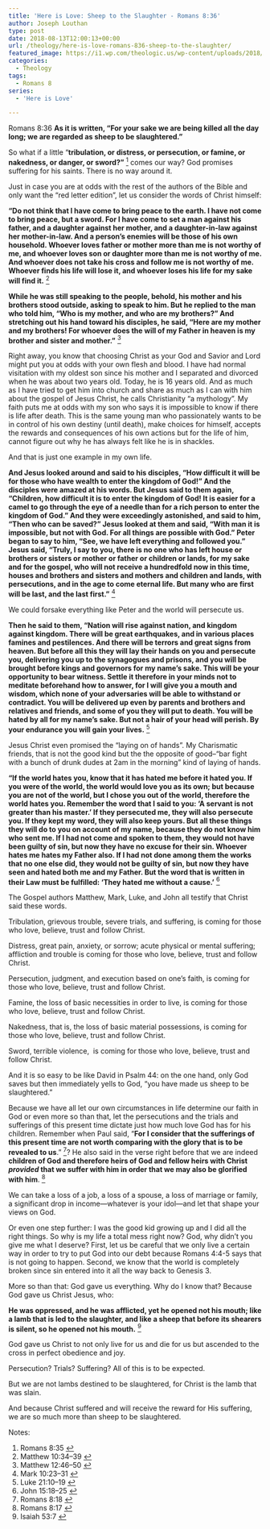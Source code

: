 ```yaml
---
title: 'Here is Love: Sheep to the Slaughter - Romans 8:36'
author: Joseph Louthan
type: post
date: 2018-08-13T12:00:13+00:00
url: /theology/here-is-love-romans-836-sheep-to-the-slaughter/
featured_image: https://i1.wp.com/theologic.us/wp-content/uploads/2018/08/sheep-herds-around-the-world-25.jpg?resize=825%2C510
categories:
  - Theology
tags:
  - Romans 8
series:
  - 'Here is Love'

---
```

<p class="p1">
  Romans 8:36<i> </i><b>As it is written, “For your sake we are being killed all the day long; we are regarded as sheep to be slaughtered.”</b>
</p>

<p class="p1">
  So what if a little “<b>tribulation, or distress, or persecution, or famine, or nakedness, or danger, or sword?”</b> <a class="simple-footnote" title="Romans 8:35" id="return-note-3820-1" href="#note-3820-1"><sup>1</sup></a> comes our way? God promises suffering for his saints. There is no way around it.
</p>

<p class="p1">
  Just in case you are at odds with the rest of the authors of the Bible and only want the “red letter edition”, let us consider the words of Christ himself:
</p>

<p class="p1">
  <b>“Do not think that I have come to bring peace to the earth. I have not come to bring peace, but a sword. </b><i> </i><b>For I have come to set a man against his father, and a daughter against her mother, and a daughter-in-law against her mother-in-law. </b><i> </i><b>And a person’s enemies will be those of his own household. </b><i> </i><b>Whoever loves father or mother more than me is not worthy of me, and whoever loves son or daughter more than me is not worthy of me. </b><i> </i><b>And whoever does not take his cross and follow me is not worthy of me. </b><i> </i><b>Whoever finds his life will lose it, and whoever loses his life for my sake will find it.</b> <a class="simple-footnote" title="Matthew 10:34–39" id="return-note-3820-2" href="#note-3820-2"><sup>2</sup></a>
</p>

<p class="p1">
  <b>While he was still speaking to the people, behold, his mother and his brothers stood outside, asking to speak to him. </b><i> </i><b>But he replied to the man who told him, “Who is my mother, and who are my brothers?” </b><i> </i><b>And stretching out his hand toward his disciples, he said, “Here are my mother and my brothers! </b><i> </i><b>For whoever does the will of my Father in heaven is my brother and sister and mother.”</b> <a class="simple-footnote" title="Matthew 12:46–50" id="return-note-3820-3" href="#note-3820-3"><sup>3</sup></a>
</p>

<p class="p1">
  Right away, you know that choosing Christ as your God and Savior and Lord might put you at odds with your own flesh and blood. I have had normal visitation with my oldest son since his mother and I separated and divorced when he was about two years old. Today, he is 16 years old. And as much as I have tried to get him into church and share as much as I can with him about the gospel of Jesus Christ, he calls Christianity “a mythology”. My faith puts me at odds with my son who says it is impossible to know if there is life after death. This is the same young man who passionately wants to be in control of his own destiny (until death), make choices for himself, accepts the rewards and consequences of his own actions but for the life of him, cannot figure out why he has always felt like he is in shackles.
</p>

<p class="p1">
  And that is just one example in my own life.
</p>

<p class="p1">
  <b>And Jesus looked around and said to his disciples, “How difficult it will be for those who have wealth to enter the kingdom of God!” </b><i> </i><b>And the disciples were amazed at his words. But Jesus said to them again, “Children, how difficult it is to enter the kingdom of God! </b><i> </i><b>It is easier for a camel to go through the eye of a needle than for a rich person to enter the kingdom of God.” </b><i> </i><b>And they were exceedingly astonished, and said to him, “Then who can be saved?” </b><i> </i><b>Jesus looked at them and said, “With man it is impossible, but not with God. For all things are possible with God.” </b><i> </i><b>Peter began to say to him, “See, we have left everything and followed you.” </b><i> </i><b>Jesus said, “Truly, I say to you, there is no one who has left house or brothers or sisters or mother or father or children or lands, for my sake and for the gospel, </b><i> </i><b>who will not receive a hundredfold now in this time, houses and brothers and sisters and mothers and children and lands, with persecutions, and in the age to come eternal life. </b><i> </i><b>But many who are first will be last, and the last first.”</b> <a class="simple-footnote" title="Mark 10:23–31" id="return-note-3820-4" href="#note-3820-4"><sup>4</sup></a>
</p>

<p class="p1">
  We could forsake everything like Peter and the world will persecute us.
</p>

<p class="p1">
  <b>Then he said to them, “Nation will rise against nation, and kingdom against kingdom. </b><i> </i><b>There will be great earthquakes, and in various places famines and pestilences. And there will be terrors and great signs from heaven. </b><i> </i><b>But before all this they will lay their hands on you and persecute you, delivering you up to the synagogues and prisons, and you will be brought before kings and governors for my name’s sake. </b><i> </i><b>This will be your opportunity to bear witness. </b><i> </i><b>Settle it therefore in your minds not to meditate beforehand how to answer, </b><i> </i><b>for I will give you a mouth and wisdom, which none of your adversaries will be able to withstand or contradict. </b><i> </i><b>You will be delivered up even by parents and brothers and relatives and friends, and some of you they will put to death. </b><i> </i><b>You will be hated by all for my name’s sake. </b><i> </i><b>But not a hair of your head will perish. </b><i> </i><b>By your endurance you will gain your lives.</b> <a class="simple-footnote" title="Luke 21:10–19" id="return-note-3820-5" href="#note-3820-5"><sup>5</sup></a>
</p>

<p class="p1">
  Jesus Christ even promised the “laying on of hands”. My Charismatic friends, that is not the good kind but the the opposite of good&#8211;“bar fight with a bunch of drunk dudes at 2am in the morning” kind of laying of hands.
</p>

<p class="p1">
  <b>“If the world hates you, know that it has hated me before it hated you. </b><i> </i><b>If you were of the world, the world would love you as its own; but because you are not of the world, but I chose you out of the world, therefore the world hates you. </b><i> </i><b>Remember the word that I said to you: ‘A servant is not greater than his master.’ If they persecuted me, they will also persecute you. If they kept my word, they will also keep yours. </b><i> </i><b>But all these things they will do to you on account of my name, because they do not know him who sent me. </b><i> </i><b>If I had not come and spoken to them, they would not have been guilty of sin, but now they have no excuse for their sin. </b><i> </i><b>Whoever hates me hates my Father also. </b><i> </i><b>If I had not done among them the works that no one else did, they would not be guilty of sin, but now they have seen and hated both me and my Father. </b><i> </i><b>But the word that is written in their Law must be fulfilled: ‘They hated me without a cause.’</b> <a class="simple-footnote" title="John 15:18–25" id="return-note-3820-6" href="#note-3820-6"><sup>6</sup></a>
</p>

<p class="p1">
  The Gospel authors Matthew, Mark, Luke, and John all testify that Christ said these words.
</p>

<p class="p1">
  Tribulation, grievous trouble, severe trials, and suffering, is coming for those who love, believe, trust and follow Christ.
</p>

<p class="p1">
  Distress, great pain, anxiety, or sorrow; acute physical or mental suffering; affliction and trouble is coming for those who love, believe, trust and follow Christ.
</p>

<p class="p1">
  Persecution, judgment, and execution based on one’s faith, is coming for those who love, believe, trust and follow Christ.
</p>

<p class="p1">
  Famine, the loss of basic necessities in order to live, is coming for those who love, believe, trust and follow Christ.
</p>

<p class="p1">
  Nakedness, that is, the loss of basic material possessions, is coming for those who love, believe, trust and follow Christ.
</p>

<p class="p1">
  Sword, terrible violence,<span class="Apple-converted-space">  </span>is coming for those who love, believe, trust and follow Christ.
</p>

<p class="p1">
  And it is so easy to be like David in Psalm 44: on the one hand, only God saves but then immediately yells to God, “you have made us sheep to be slaughtered.”
</p>

<p class="p1">
  Because we have all let our own circumstances in life determine our faith in God or even more so than that, let the persecutions and the trials and sufferings of this present time dictate just how much love God has for his children. Remember when Paul said, “<b>For I consider that the sufferings of this present time are not worth comparing with the glory that is to be revealed to us</b>.” <a class="simple-footnote" title="Romans 8:18" id="return-note-3820-7" href="#note-3820-7"><sup>7</sup></a>? He also said in the verse right before that we are indeed <b>children of God and therefore heirs of God and fellow heirs with Christ <i>provided</i> that we suffer with him in order that we may also be glorified with him</b>. <a class="simple-footnote" title="Romans 8:17" id="return-note-3820-8" href="#note-3820-8"><sup>8</sup></a>
</p>

<p class="p1">
  We can take a loss of a job, a loss of a spouse, a loss of marriage or family, a significant drop in income—whatever is your idol—and let that shape your views on God.
</p>

<p class="p1">
  Or even one step further: I was the good kid growing up and I did all the right things. So why is my life a total mess right now? God, why didn’t you give me what I deserve? First, let us be careful that we only live a certain way in order to try to put God into our debt because Romans 4:4-5 says that is not going to happen. Second, we know that the world is completely broken since sin entered into it all the way back to Genesis 3.
</p>

<p class="p1">
  More so than that: God gave us everything. Why do I know that? Because God gave us Christ Jesus, who:
</p>

<p class="p1">
  <b>He was oppressed, and he was afflicted, yet he opened not his mouth; like a lamb that is led to the slaughter, and like a sheep that before its shearers is silent, so he opened not his mouth.</b> <a class="simple-footnote" title="Isaiah 53:7" id="return-note-3820-9" href="#note-3820-9"><sup>9</sup></a>
</p>

<p class="p1">
  God gave us Christ to not only live for us and die for us but ascended to the cross in perfect obedience and joy.
</p>

<p class="p1">
  Persecution? Trials? Suffering? All of this is to be expected.
</p>

<p class="p1">
  But we are not lambs destined to be slaughtered, for Christ is the lamb that was slain.
</p>

<p class="p1">
  And because Christ suffered and will receive the reward for His suffering, we are so much more than sheep to be slaughtered.
</p>

<div class="simple-footnotes">
  <p class="notes">
    Notes:
  </p>
  
  <ol>
    <li id="note-3820-1">
      Romans 8:35 <a href="#return-note-3820-1">&#8617;</a>
    </li>
    <li id="note-3820-2">
      Matthew 10:34–39 <a href="#return-note-3820-2">&#8617;</a>
    </li>
    <li id="note-3820-3">
      Matthew 12:46–50 <a href="#return-note-3820-3">&#8617;</a>
    </li>
    <li id="note-3820-4">
      Mark 10:23–31 <a href="#return-note-3820-4">&#8617;</a>
    </li>
    <li id="note-3820-5">
      Luke 21:10–19 <a href="#return-note-3820-5">&#8617;</a>
    </li>
    <li id="note-3820-6">
      John 15:18–25 <a href="#return-note-3820-6">&#8617;</a>
    </li>
    <li id="note-3820-7">
      Romans 8:18 <a href="#return-note-3820-7">&#8617;</a>
    </li>
    <li id="note-3820-8">
      Romans 8:17 <a href="#return-note-3820-8">&#8617;</a>
    </li>
    <li id="note-3820-9">
      Isaiah 53:7 <a href="#return-note-3820-9">&#8617;</a>
    </li>
  </ol>
</div>